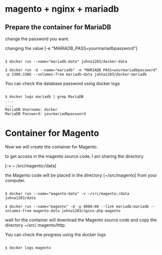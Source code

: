 # magento + nginx + mariadb

## Prepare the container for MariaDB

change the password you want.

changing the value [-e "MARIADB_PASS=yourmariadbpassword"]

```shell

$ docker run --name="mariadb-data" johna1203/docker-data

$ docker run -d --name="mariadb" -e "MARIADB_PASS=yourmariadbpassword" -p 3306:3306 --volumes-from mariadb-data johna1203/docker-mariadb

```

You can check the database password using docker logs

```shell

$ docker logs mariadb | grep MariaDB
....
....
MariaDB Username: docker
MariaDB Password: yourmariadbpassword

```

# Container for Magento

Now we will create the container for Magento.

to get access in the magento source code, I am sharing the directory

[-v ~ /src/magento:/data]

the Magento code will be placed in the directory [~/src/magento] from your computer.

```shell

$ docker run --name="magento-data" -v ~/src/magento:/data johna1203/data

$ docker run --name="magento" -d -p 8080:80 --link mariadb:mariadb --volumes-from magento-data johna1203/nginx-php-magento

```

wait for the container will download the Magento source code and copy the directory ~/src/ magento/http.

You can check the progress using the docker logs

```shell

$ docker logs magento

```
